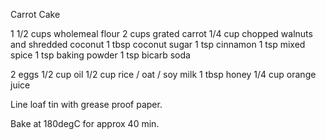 Carrot Cake

1 1/2 cups wholemeal flour
2 cups grated carrot
1/4 cup chopped walnuts and shredded coconut
1 tbsp coconut sugar
1 tsp cinnamon
1 tsp mixed spice
1 tsp baking powder
1 tsp bicarb soda

2 eggs
1/2 cup oil
1/2 cup rice / oat / soy milk
1 tbsp honey
1/4 cup orange juice

Line loaf tin with grease proof paper.

Bake at 180degC for approx 40 min.

